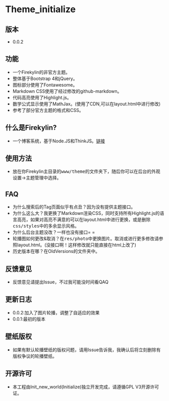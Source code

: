 # Theme_initialize
## 版本
* 0.0.2

## 功能
* 一个Firekylin的非官方主题。
* 整体基于Bootstrap 4和jQuery。
* 图标部分使用了Fontawesome。
* Markdown CSS使用了经过修改的github-markdown。
* 代码高亮使用了Highlight.js。
* 数学公式显示使用了MathJax。(使用了CDN,可以在layout.html中进行修改)
* 参考了部分官方主题的格式和CSS。

## 什么是Firekylin?
* 一个博客系统，基于Node.JS和ThinkJS。[链接](https://github.com/firekylin/firekylin)

## 使用方法
* 放在你Firekylin主目录的<kbd>www/theme</kbd>的文件夹下，随后你可以在后台的<kbd>外观设置</kbd>-><kbd>主题管理</kbd>中选择。

## FAQ
* 为什么搜索后的Tag页面似乎有点丑？因为没有提供主题接口。
* 为什么这么大？我更换了Markdown渲染CSS，同时支持所有Highlight.js的语言高亮，如果对高亮不满意的可以在layout.html中进行更换，或是删除<kbd>css/styles</kbd>中的多余显示风格。
* 为什么后台主题没改？一样也没有接口= =
* 轮播图如何更改&取消？在<kbd>res/photo</kbd>中更换图片。取消或进行更多修改请参照layout.html。(没接口啊！这样修改就只能直接在html上改了)
* 历史版本在哪？在OldVersions的文件夹中。

## 反馈意见
* 反馈意见请提出Issue，不过我可能没时间看QAQ

## 更新日志
* 0.0.2:加入了图片轮播，调整了自适应的效果
* 0.0.1:最初的版本

## 壁纸版权
* 如果有默认轮播壁纸的版权问题，请用Issue告诉我，我确认后将立刻删除有版权争议的轮播壁纸。

## 开源许可
* 本工程由Init_new_world(Initialize)独立开发完成，请遵循GPL V3开源许可证。
